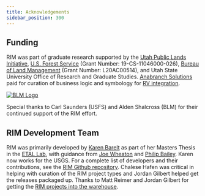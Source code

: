 ```yaml
---
title: Acknowledgements
sidebar_position: 300
---
```



## Funding


RIM was part of graduate research supported by the [Utah Public Lands Initiative](https://caas.usu.edu/uaes/publications/public-lands/index), [U.S. Forest Service](https://www.fs.usda.gov/detail/r4/landmanagement/resourcemanagement/?cid=stelprd3845865) (Grant Number: 19-CS-11046000-026), [Bureau of Land Management](https://www.blm.gov/programs/aquatics) (Grant Number: L20AC00514), and Utah State University Office of Research and Graduate Studies. [Anabranch Solutions](https://anabranchsolutions.com) paid for curation of business logic and symbology for [RV integration](https://rave.riverscapes.net).



<!-- [![USFS Logo](https://qris.riverscapes.net/img/logos/USFS.png)](https://www.fs.usda.gov/detail/r4/landmanagement/resourcemanagement/?cid=stelprd3845865) -->
[![BLM Logo](http://lowtechpbr.restoration.usu.edu/img/sponsors/blm.png)](https://www.blm.gov/programs/aquatics)

Special thanks to Carl Saunders (USFS) and Alden Shalcross (BLM) for their continued support of the RIM effort.

## RIM Development Team


RIM was primarily developed by [Karen Barelt](http://etal.joewheaton.org/karen-bartelt.html) as part of her Masters Thesis in the [ETAL Lab](https://etal.joewheaton.org), with guidance from [Joe Wheaton](https://joewheaton.org) and [Philip Bailey](https://www.northarrowresearch.com/people). Karen now works for the USGS. For a complete list of developers and their contributions, see the [RIM Github repository](https://github.com/Riverscapes/RIM/graphs/contributors). Chalese Hafen was critical in helping with curation of the RIM project types and Jordan Gilbert helped get the releases packaged up. Thanks to Matt Reimer and Jordan Gilbert for getting the [RIM projects into the warehouse](/docs/Examples/ExampleData).


<!-- [![North Arrow Research Logo](/img/NA_Logo_150pxTall.png)](https://northarrowresearch.com/) -->
<!-- [![ETAL Lab Logo](/img/logos/etal.png)](http://etal.usu.edu) -->







